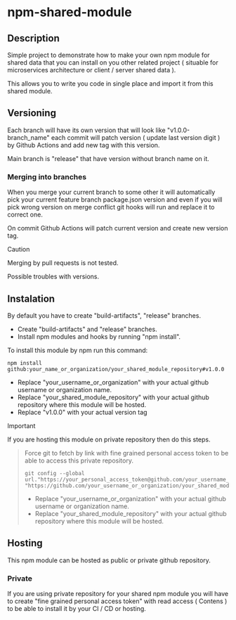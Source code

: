 # npm-shared-module

## Description
Simple project to demonstrate how to make your own npm module for shared data that you can install on you other related project ( situable for microservices architecture or client / server shared data ).

This allows you to write you code in single place and import it from this shared module.

## Versioning
Each branch will have its own version that will look like "v1.0.0-branch_name" each commit will patch version ( update last version digit ) by Github Actions and add new tag with this version.

Main branch is "release" that have version without branch name on it.

### Merging into branches
When you merge your current branch to some other it will automatically pick your current feature branch package.json version and even if you will pick wrong version on merge conflict git hooks will run and replace it to correct one.

On commit Github Actions will patch current version and create new version tag.

> [!CAUTION]
> Merging by pull requests is not tested.
>
> Possible troubles with versions.

## Instalation
By default you have to create "build-artifacts", "release" branches.

- Create "build-artifacts" and "release" branches.
- Install npm modules and hooks by running "npm install".

To install this module by npm run this command:
```
npm install github:your_name_or_organization/your_shared_module_repository#v1.0.0
```

- Replace "your_username_or_organization" with your actual github username or organization name.
- Replace "your_shared_module_repository" with your actual github repository where this module will be hosted.
- Replace "v1.0.0" with your actual version tag

> [!IMPORTANT]
> If you are hosting this module on private repository then do this steps.
>
>> Force git to fetch by link with fine grained personal access token to be able to access this private repository.
>>
>> ```
>> git config --global url."https://your_personal_access_token@github.com/your_username_or_organization/your_shared_module_repository.git".insteadOf "https://github.com/your_username_or_organization/your_shared_module_repository.git"
>> ```
>> - Replace "your_username_or_organization" with your actual github username or organization name.
>> - Replace "your_shared_module_repository" with your actual github repository where this module will be hosted.

## Hosting
This npm module can be hosted as public or private github repository.

### Private
If you are using private repository for your shared npm module you will have to create "fine grained personal access token" with read access ( Contens ) to be able to install it by your CI / CD or hosting.
